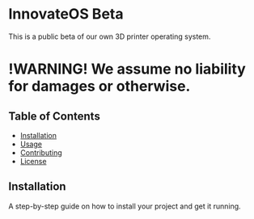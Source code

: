 # InnovateOS Beta

This is a public beta of our own 3D printer operating system.

# !WARNING! We assume no liability for damages or otherwise.

## Table of Contents

- [Installation](#installation)
- [Usage](#usage)
- [Contributing](#contributing)
- [License](#license)

## Installation

A step-by-step guide on how to install your project and get it running.

